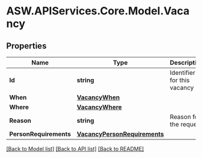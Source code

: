 
# ASW.APIServices.Core.Model.Vacancy

## Properties

Name | Type | Description | Notes
------------ | ------------- | ------------- | -------------
**Id** | **string** | Identifier for this vacancy | 
**When** | [**VacancyWhen**](VacancyWhen.md) |  | [optional] 
**Where** | [**VacancyWhere**](VacancyWhere.md) |  | [optional] 
**Reason** | **string** | Reason for the request | [optional] 
**PersonRequirements** | [**VacancyPersonRequirements**](VacancyPersonRequirements.md) |  | [optional] 

[[Back to Model list]](../README.md#documentation-for-models)
[[Back to API list]](../README.md#documentation-for-api-endpoints)
[[Back to README]](../README.md)

